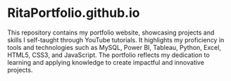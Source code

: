 # RitaPortfolio.github.io

This repository contains my portfolio website, showcasing projects and skills I self-taught through YouTube tutorials. It highlights my proficiency in tools and technologies such as MySQL, Power BI, Tableau, Python, Excel, HTML5, CSS3, and JavaScript. The portfolio reflects my dedication to learning and applying knowledge to create impactful and innovative projects.
